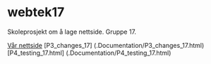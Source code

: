 # webtek17
Skoleprosjekt om å lage nettside. Gruppe 17.

[Vår nettside](./Nettside/index.html)
[P3_changes_17] (.Documentation/P3_changes_17.html)
[P4_testing_17.html] (.Documentation/P4_testing_17.html)